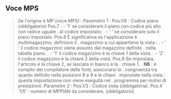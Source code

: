 ## Voce MPS
>Se l'origine è MP (voce MPS)  : 
Parametro 1 : 
>Pos.1/6 :   Codice piano (obbligatorio)
>Pos.7 :     - '1' se considerare il piano con codice più alto con radice uguale
.                     al codice impostato;
.               - ' ' se considerare solo il piano impostato.
>Pos.8     È significativa se l'applicazione è multimagazzino; definisce il
.               magazzino a cui appartiene la vista : 
.               - ' '  il codice magazzino viene assunto dal magazzino definito
.                      nella tabella piano.
.               - '1'  il codice magazzino è la chiave 1 della vista.
.               - '2'  il codice magazzino è la chiave 2 della vista.
>Pos.9     Se impostata, l'articolo è la chiave 2, se lasciata in bianco è la
.               chiave 1.
.               **NB** :  è compito del compilatore delle fonti, assicurarsi la
.               congruenza tra quanto definito nelle posizioni 8 e 9 e le chiavi
.               impostate nella vista :  questa impostazione non viene eseguita nel
.               programma per motivi di prestazioni.
Parametro 2 : 
>Pos.1/3 :   Codice vista (obbligatoria).
>Pos.4 '1/5'  :  numero di MPPIAN da considerare, (obbligatorio)

